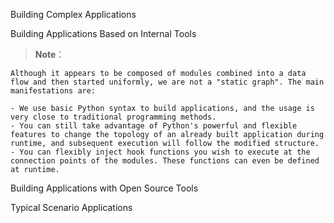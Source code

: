 Building Complex Applications

Building Applications Based on Internal Tools

> **Note**：

    Although it appears to be composed of modules combined into a data flow and then started uniformly, we are not a "static graph". The main manifestations are:
    
    - We use basic Python syntax to build applications, and the usage is very close to traditional programming methods.
    - You can still take advantage of Python's powerful and flexible features to change the topology of an already built application during runtime, and subsequent execution will follow the modified structure.
    - You can flexibly inject hook functions you wish to execute at the connection points of the modules. These functions can even be defined at runtime.

Building Applications with Open Source Tools

Typical Scenario Applications
